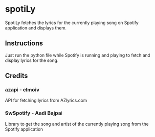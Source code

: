 # spotiLy
SpotiLy fetches the lyrics for the currently playing song on Spotify application and displays them.

## Instructions
Just run the python file while Spotify is running and playing to fetch and display lyrics for the song.

## Credits
### azapi - elmoiv
API for fetching lyrics from AZlyrics.com

### SwSpotify - Aadi Bajpai
Library to get the song and artist of the currently playing song from the Spotify application
